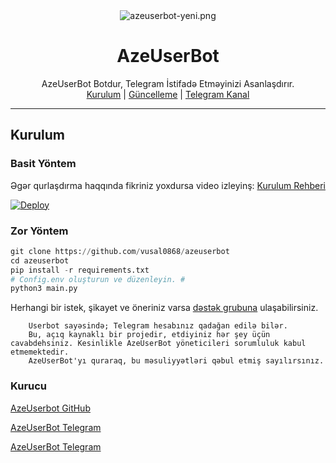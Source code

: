 <div align="center">
  <img src="https://www.img.gen.tr/images/2020/12/12/azeuserbot-yeni.png" alt="azeuserbot-yeni.png" border="0" />
  <h1>AzeUserBot</h1>
</div>
<p align="center">
    AzeUserBot Botdur, Telegram İstifadə Etməyinizi Asanlaşdırır.
    <br>
        <a href="https://github.com/vusal0868/azeuserbot/blob/main/README.md">Kurulum</a> |
        <a href="https://github.com/vusal0868/azeuserbot/wiki">Güncelleme</a> |
        <a href="https://t.me/AzeUserBot">Telegram Kanal</a>
    <br>
</p>

----

## Kurulum
### Basit Yöntem
Əgər qurlaşdırma haqqında fikriniz yoxdursa video izleyinş: [Kurulum Rehberi](https://github.com/vusal0868/azeuserbot/wiki#yakinda)

[![Deploy](https://www.herokucdn.com/deploy/button.svg)](https://dashboard.heroku.com/new?template=https%3A%2F%2Fgithub.com%2Fvusal0868%2Fazeuserbot)
### Zor Yöntem
```python
git clone https://github.com/vusal0868/azeuserbot
cd azeuserbot
pip install -r requirements.txt
# Config.env oluşturun ve düzenleyin. #
python3 main.py
```
 
Herhangi bir istek, şikayet ve öneriniz varsa [dəstək grubuna](https://t.me/azeuserbot) ulaşabilirsiniz.

```
    Userbot sayəsində; Telegram hesabınız qadağan edilə bilər.
    Bu, açıq kaynaklı bir projedir, etdiyiniz hər şey üçün cavabdehsiniz. Kesinlikle AzeUserBot yöneticileri sorumluluk kabul etmemektedir.
    AzeUserBot'yı quraraq, bu məsuliyyətləri qəbul etmiş sayılırsınız.
```

### Kurucu

[AzeUserbot GitHub](https://github.com/vusal0868)

[AzeUserBot Telegram](https://t.me/vusal0868)

[AzeUserBot Telegram](https://t.me/bayyegoo)
